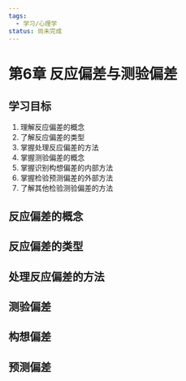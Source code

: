 ```yaml
---
tags:
  - 学习/心理学
status: 尚未完成
---
```

# 第6章 反应偏差与测验偏差

## 学习目标

1. 理解反应偏差的概念
2. 了解反应偏差的类型
3. 掌握处理反应偏差的方法
4. 掌握测验偏差的概念
5. 掌握识别构想偏差的内部方法
6. 掌握检验预测偏差的外部方法
7. 了解其他检验测验偏差的方法
## 反应偏差的概念

## 反应偏差的类型

## 处理反应偏差的方法

## 测验偏差
## 构想偏差
## 预测偏差
